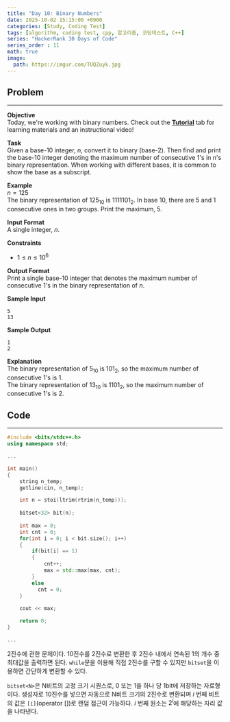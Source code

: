```yaml
---
title: "Day 10: Binary Numbers"
date: 2025-10-02 15:15:00 +0900
categories: [Study, Coding Test]
tags: [algorithm, coding test, cpp, 알고리즘, 코딩테스트, C++]
series: "HackerRank 30 Days of Code"
series_order : 11
math: true
image:
  path: https://imgur.com/TUQZuyk.jpg
---
```


## Problem

---

**Objective**  
Today, we're working with binary numbers. Check out the [**Tutorial**](https://www.hackerrank.com/challenges/30-binary-numbers/tutorial) tab for learning materials and an instructional video!

**Task**  
Given a base-$10$ integer, $n$, convert it to binary (base-$2$). Then find and print the base-$10$ integer denoting the maximum number of consecutive $1$'s in $n$'s binary representation. When working with different bases, it is common to show the base as a subscript.

**Example**  
$n = 125$  
The binary representation of $125_{10}$ is $1111101_2$. In base $10$, there are $5$ and $1$ consecutive ones in two groups. Print the maximum, $5$.

**Input Format**  
A single integer, $n$.

**Constraints**  

- $1 \le n \le 10^6$  

**Output Format**  
Print a single base-$10$ integer that denotes the maximum number of consecutive $1$'s in the binary representation of $n$.

**Sample Input**  
```text
5
13
```

**Sample Output**  
```text
1
2
```

**Explanation**  
The binary representation of $5_{10}$ is $101_2$, so the maximum number of consecutive $1$'s is $1$.  
The binary representation of $13_{10}$ is $1101_2$, so the maximum number of consecutive $1$'s is $2$.  

## Code

---

```cpp
#include <bits/stdc++.h>
using namespace std;

...

int main()
{
    string n_temp;
    getline(cin, n_temp);

    int n = stoi(ltrim(rtrim(n_temp)));
    
    bitset<32> bit(n);
    
    int max = 0;
    int cnt = 0;
    for(int i = 0; i < bit.size(); i++)
    {
        if(bit[i] == 1)
        {
            cnt++;
            max = std::max(max, cnt);
        }
        else
          cnt = 0;
    }
    
    cout << max;

    return 0;
}

...
```

2진수에 관한 문제이다. 10진수를 2진수로 변환한 후 2진수 내에서 연속된 1의 개수 중 최대값을 출력하면 된다. `while`문을 이용해 직접 2진수를 구할 수 있지만 `bitset`을 이용하면 간단하게 변환할 수 있다.  

`bitset<N>`은 N비트의 고정 크기 시퀀스로, 0 또는 1을 하나 당 1bit에 저장하는 자료형이다. 생성자로 10진수를 넣으면 자동으로 N비트 크기의 2진수로 변환되며 $i$ 번째 비트의 값은 `[i]`(operator [])로 랜덤 접근이 가능하다. $i$ 번째 원소는 $2^i$에 해당하는 자리 값을 나타낸다.
